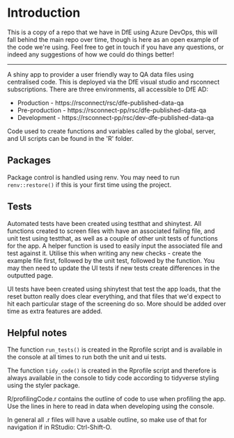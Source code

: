 # Introduction 

This is a copy of a repo that we have in DfE using Azure DevOps, this will fall behind the main repo over time, though is here as an open example of the code we're using. Feel free to get in touch if you have any questions, or indeed any suggestions of how we could do things better!

---

A shiny app to provider a user friendly way to QA data files using centralised code. This is deployed via the DfE visual studio and rsconnect subscriptions. There are three environments, all accessible to DfE AD:

- Production - https://rsconnect/rsc/dfe-published-data-qa
- Pre-production - https://rsconnect-pp/rsc/dfe-published-data-qa
- Development - https://rsconnect-pp/rsc/dev-dfe-published-data-qa

Code used to create functions and variables called by the global, server, and UI scripts can be found in the 'R' folder.

## Packages
Package control is handled using renv. You may need to run `renv::restore()` if this is your first time using the project.

## Tests
Automated tests have been created using testthat and shinytest. All functions created to screen files with have an associated failing file, and unit test using testthat, as well as a couple of other unit tests of functions for the app. A helper function is used to easily input the associated file and test against it. Utilise this when writing any new checks - create the example file first, followed by the unit test, followed by the function. You may then need to update the UI tests if new tests create differences in the outputted page.

UI tests have been created using shinytest that test the app loads, that the reset button really does clear everything, and that files that we'd expect to hit each particular stage of the screening do so. More should be added over time as extra features are added.

## Helpful notes
The function `run_tests()` is created in the Rprofile script and is available in the console at all times to run both the unit and ui tests.

The function `tidy_code()` is created in the Rprofile script and therefore is always available in the console to tidy code according to tidyverse styling using the styler package.

R/profilingCode.r contains the outline of code to use when profiling the app. Use the lines in here to read in data when developing using the console.

In general all .r files will have a usable outline, so make use of that for navigation if in RStudio: Ctrl-Shift-O.
